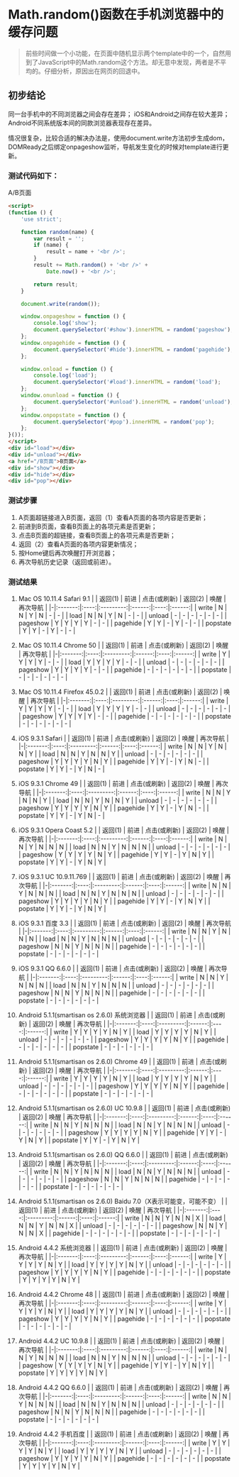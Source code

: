 # Math.random()函数在手机浏览器中的缓存问题

> 前些时间做一个小功能，在页面中随机显示两个template中的一个，自然用到了JavaScript中的Math.random这个方法。却无意中发现，两者是不平均的。仔细分析，原因出在网页的回退中。

## 初步结论
同一台手机中的不同浏览器之间会存在差异；
iOS和Android之间存在较大差异；
Android不同系统版本间的同款浏览器表现存在差异。

情况很复杂，比较合适的解决办法是，使用document.write方法初步生成dom，DOMReady之后绑定onpageshow监听，导航发生变化的时候对template进行更新。

### 测试代码如下：
A/B页面
``` html
<script>
(function () {
    'use strict';

    function random(name) {
        var result = '';
        if (name) {
            result = name + '<br />';
        }
        result += Math.random() + '<br />' +
            Date.now() + '<br />';

        return result;
    }

    document.write(random());

    window.onpageshow = function () {
        console.log('show');
        document.querySelector('#show').innerHTML = random('pageshow');
    };
    window.onpagehide = function () {
        document.querySelector('#hide').innerHTML = random('pagehide');
    };

    window.onload = function () {
        console.log('load');
        document.querySelector('#load').innerHTML = random('load');
    };
    window.onunload = function () {
        document.querySelector('#unload').innerHTML = random('unload');
    };
    window.onpopstate = function () {
        document.querySelector('#pop').innerHTML = random('pop');
    };
}());
</script>
<div id="load"></div>
<div id="unload"></div>
<a href="/B页面">B页面</a>
<div id="show"></div>
<div id="hide"></div>
<div id="pop"></div>
```

### 测试步骤
1. A页面超链接进入B页面，返回（1）查看A页面的各项内容是否更新；
2. 前进到B页面，查看B页面上的各项元素是否更新；
3. 点击B页面的超链接，查看B页面上的各项元素是否更新；
4. 返回（2）查看A页面的各项内容更新情况；
5. 按Home键后再次唤醒打开浏览器；
6. 再次导航历史记录（返回或前进）。

### 测试结果
1. Mac OS 10.11.4 Safari 9.1
| | 返回(1) | 前进 | 点击(或刷新) | 返回(2) | 唤醒 | 再次导航 |
|-|:-------:|:----:|:---------:|:------:|:----:|:------:|
| write | N | N | Y | N | - | - |
| load | N | N | Y | N | - | - |
| unload | - | - | - | - | - | - |
| pageshow | Y | Y | Y | Y | - | - |
| pagehide | Y | Y | - | Y | - | - |
| popstate | Y | Y | - | Y | - | - |

2. Mac OS 10.11.4 Chrome 50
| | 返回(1) | 前进 | 点击(或刷新) | 返回(2) | 唤醒 | 再次导航 |
|-|:-------:|:----:|:---------:|:------:|:----:|:------:|
| write | Y | Y | Y | Y | - | - |
| load | Y | Y | Y | Y | - | - |
| unload | - | - | - | - | - | - |
| pageshow | Y | Y | Y | Y | - | - |
| pagehide | - | - | - | - | - | - |
| popstate | - | - | - | - | - | - |

3. Mac OS 10.11.4 Firefox 45.0.2
| | 返回(1) | 前进 | 点击(或刷新) | 返回(2) | 唤醒 | 再次导航 |
|-|:-------:|:----:|:---------:|:------:|:----:|:------:|
| write | Y | Y | Y | Y | - | - |
| load | Y | Y | Y | Y | - | - |
| unload | - | - | - | - | - | - |
| pageshow | Y | Y | Y | Y | - | - |
| pagehide | - | - | - | - | - | - |
| popstate | - | - | - | - | - | - |

4. iOS 9.3.1 Safari
| | 返回(1) | 前进 | 点击(或刷新) | 返回(2) | 唤醒 | 再次导航 |
|-|:-------:|:----:|:---------:|:------:|:----:|:------:|
| write | N | N | Y | N | N | Y |
| load | N | N | Y | N | N | Y |
| unload | - | - | - | - | - | - |
| pageshow | Y | Y | Y | Y | N | Y |
| pagehide | Y | Y | - | Y | N | - |
| popstate | Y | Y | - | Y | N | - |

5. iOS 9.3.1 Chrome 49
| | 返回(1) | 前进 | 点击(或刷新) | 返回(2) | 唤醒 | 再次导航 |
|-|:-------:|:----:|:---------:|:------:|:----:|:------:|
| write | N | N | Y | N | N | Y |
| load | N | N | Y | N | N | Y |
| unload | - | - | - | - | - | - |
| pageshow | Y | Y | Y | Y | N | Y |
| pagehide | Y | Y | - | Y | N | - |
| popstate | Y | Y | - | Y | N | - |

6. iOS 9.3.1 Opera Coast 5.2
| | 返回(1) | 前进 | 点击(或刷新) | 返回(2) | 唤醒 | 再次导航 |
|-|:-------:|:----:|:---------:|:------:|:----:|:------:|
| write | N | N | Y | N | N | N |
| load | N | N | Y | N | N | N |
| unload | - | - | - | - | - | - |
| pageshow | Y | Y | Y | Y | N | Y |
| pagehide | Y | Y | - | Y | N | Y |
| popstate | Y | Y | - | Y | N | Y |

7. iOS 9.3.1 UC 10.9.11.769
| | 返回(1) | 前进 | 点击(或刷新) | 返回(2) | 唤醒 | 再次导航 |
|-|:-------:|:----:|:---------:|:------:|:----:|:------:|
| write | N | N | Y | N | N | N |
| load | N | N | Y | N | N | N |
| unload | - | - | - | - | - | - |
| pageshow | Y | Y | Y | Y | N | Y |
| pagehide | Y | Y | - | Y | N | Y |
| popstate | Y | Y | - | Y | N | Y |

8. iOS 9.3.1 百度 3.3
| | 返回(1) | 前进 | 点击(或刷新) | 返回(2) | 唤醒 | 再次导航 |
|-|:-------:|:----:|:---------:|:------:|:----:|:------:|
| write | N | N | Y | N | N | N |
| load | N | N | Y | N | N | N |
| unload | - | - | - | - | - | - |
| pageshow | N | N | Y | N | N | N |
| pagehide | - | - | - | - | - | - |
| popstate | - | - | - | - | - | - |


9. iOS 9.3.1 QQ 6.6.0
| | 返回(1) | 前进 | 点击(或刷新) | 返回(2) | 唤醒 | 再次导航 |
|-|:-------:|:----:|:---------:|:------:|:----:|:------:|
| write | N | N | Y | N | N | N |
| load | N | N | Y | N | N | N |
| unload | - | - | - | - | - | - |
| pageshow | N | N | Y | N | N | N |
| pagehide | - | - | - | - | - | - |
| popstate | - | - | - | - | - | - |

10. Android 5.1.1(smartisan os 2.6.0) 系统浏览器
| | 返回(1) | 前进 | 点击(或刷新) | 返回(2) | 唤醒 | 再次导航 |
|-|:-------:|:----:|:---------:|:------:|:----:|:------:|
| write | Y | Y | Y | Y | N | Y |
| load | Y | Y | Y | Y | N | Y |
| unload | - | - | - | - | - | - |
| pageshow | Y | Y | Y | Y | N | Y |
| pagehide | - | - | - | - | - | - |
| popstate | - | - | - | - | - | - |

11. Android 5.1.1(smartisan os 2.6.0) Chrome 49
| | 返回(1) | 前进 | 点击(或刷新) | 返回(2) | 唤醒 | 再次导航 |
|-|:-------:|:----:|:---------:|:------:|:----:|:------:|
| write | Y | Y | Y | Y | N | Y |
| load | Y | Y | Y | Y | N | Y |
| unload | - | - | - | - | - | - |
| pageshow | Y | Y | Y | Y | N | Y |
| pagehide | - | - | - | - | - | - |
| popstate | - | - | - | - | - | - |

12. Android 5.1.1(smartisan os 2.6.0) UC 10.9.8
| | 返回(1) | 前进 | 点击(或刷新) | 返回(2) | 唤醒 | 再次导航 |
|-|:-------:|:----:|:---------:|:------:|:----:|:------:|
| write | N | N | Y | N | N | N |
| load | N | N | Y | N | N | N |
| unload | - | - | - | - | - | - |
| pageshow | Y | Y | Y | Y | N | Y |
| pagehide | Y | Y | - | Y | N | Y |
| popstate | Y | Y | - | Y | N | Y |

13. Android 5.1.1(smartisan os 2.6.0) QQ 6.6.0
| | 返回(1) | 前进 | 点击(或刷新) | 返回(2) | 唤醒 | 再次导航 |
|-|:-------:|:----:|:---------:|:------:|:----:|:------:|
| write | N | N | Y | N | N | N |
| load | N | N | Y | N | N | N |
| unload | - | - | - | - | - | - |
| pageshow | N | N | Y | N | N | N |
| pagehide | - | - | - | - | - | - |
| popstate | - | - | - | - | - | - |

14. Android 5.1.1(smartisan os 2.6.0) Baidu 7.0（X表示可能变，可能不变）
| | 返回(1) | 前进 | 点击(或刷新) | 返回(2) | 唤醒 | 再次导航 |
|-|:-------:|:----:|:---------:|:------:|:----:|:------:|
| write | N | N | Y | N | N | X |
| load | N | N | Y | N | N | X |
| unload | - | - | - | - | - | - |
| pageshow | N | N | Y | N | N | X |
| pagehide | - | - | - | - | - | - |
| popstate | - | - | - | - | - | - |

15. Android 4.4.2 系统浏览器
| | 返回(1) | 前进 | 点击(或刷新) | 返回(2) | 唤醒 | 再次导航 |
|-|:-------:|:----:|:---------:|:------:|:----:|:------:|
| write | Y | Y | Y | Y | N | Y |
| load | Y | Y | Y | Y | N | Y |
| unload | - | - | - | - | - | - |
| pageshow | Y | Y | Y | Y | N | Y |
| pagehide | - | - | - | - | - | - |
| popstate | Y | Y | Y | Y | N | Y |

16. Android 4.4.2 Chrome 48
| | 返回(1) | 前进 | 点击(或刷新) | 返回(2) | 唤醒 | 再次导航 |
|-|:-------:|:----:|:---------:|:------:|:----:|:------:|
| write | Y | Y | Y | Y | N | Y |
| load | Y | Y | Y | Y | N | Y |
| unload | - | - | - | - | - | - |
| pageshow | Y | Y | Y | Y | N | Y |
| pagehide | - | - | - | - | - | - |
| popstate | - | - | - | - | - | - |

17. Android 4.4.2 UC 10.9.8
| | 返回(1) | 前进 | 点击(或刷新) | 返回(2) | 唤醒 | 再次导航 |
|-|:-------:|:----:|:---------:|:------:|:----:|:------:|
| write | N | N | Y | N | N | N |
| load | N | N | Y | N | N | N |
| unload | - | - | - | - | - | - |
| pageshow | Y | Y | Y | Y | N | Y |
| pagehide | Y | Y | - | Y | N | Y |
| popstate | Y | Y | Y | Y | N | Y |

18. Android 4.4.2 QQ 6.6.0
| | 返回(1) | 前进 | 点击(或刷新) | 返回(2) | 唤醒 | 再次导航 |
|-|:-------:|:----:|:---------:|:------:|:----:|:------:|
| write | N | N | Y | N | N | N |
| load | N | N | Y | N | N | N |
| unload | - | - | - | - | - | - |
| pageshow | N | N | Y | N | N | N |
| pagehide | - | - | - | - | - | - |
| popstate | - | - | - | - | - | - |

19. Android 4.4.2 手机百度
| | 返回(1) | 前进 | 点击(或刷新) | 返回(2) | 唤醒 | 再次导航 |
|-|:-------:|:----:|:---------:|:------:|:----:|:------:|
| write | Y | Y | Y | Y | N | Y |
| load | Y | Y | Y | Y | N | Y |
| unload | - | - | - | - | - | - |
| pageshow | Y | Y | Y | Y | N | Y |
| pagehide | - | - | - | - | - | - |
| popstate | Y | Y | Y | Y | N | Y |
